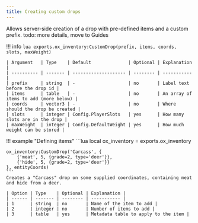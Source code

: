 ```yaml
---
title: Creating custom drops
---
```

Allows server-side creation of a drop with pre-defined items and a custom prefix.
todo: more details, move to Guides

!!! info
	```lua
	exports.ox_inventory:CustomDrop(prefix, items, coords, slots, maxWeight)
	```
	
	| Argument   | Type    | Default              | Optional | Explanation |
	| ---------- | ------- | -------------------- | -------- | ----------- |
	| prefix     | string  | -                    | no       | Label text before the drop id |
	| items      | table   | -                    | no       | An array of items to add (more below) |
	| coords     | vector3 | -                    | no       | Where should the drop be created |
	| slots      | integer | Config.PlayerSlots   | yes      | How many slots are in the drop |
	| maxWeight  | integer | Config.DefaultWeight | yes      | How much weight can be stored |

!!! example "Defining items"
	```lua
	local ox_inventory = exports.ox_inventory

	ox_inventory:CustomDrop('Carcass', {
		{'meat', 5, {grade=2, type='deer'}},
		{'hide', 5, {grade=2, type='deer'}}
	}, entityCoords)
	```
	Creates a "Carcass" drop on some supplied coordinates, containing meat and hide from a deer.

	| Option | Type    | Optional | Explanation |
	| ------ | ------- | -------- | ----------- |
	| 1      | string  | no       | Name of the item to add |
	| 2      | integer | no       | Number of items to add |
	| 3      | table   | yes      | Metadata table to apply to the item |

